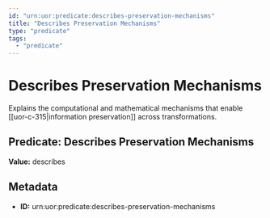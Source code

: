 ```yaml
---
id: "urn:uor:predicate:describes-preservation-mechanisms"
title: "Describes Preservation Mechanisms"
type: "predicate"
tags:
  - "predicate"
---
```


# Describes Preservation Mechanisms

Explains the computational and mathematical mechanisms that enable [[uor-c-315|information preservation]] across transformations.

## Predicate: Describes Preservation Mechanisms

**Value:** describes

## Metadata

- **ID:** urn:uor:predicate:describes-preservation-mechanisms
